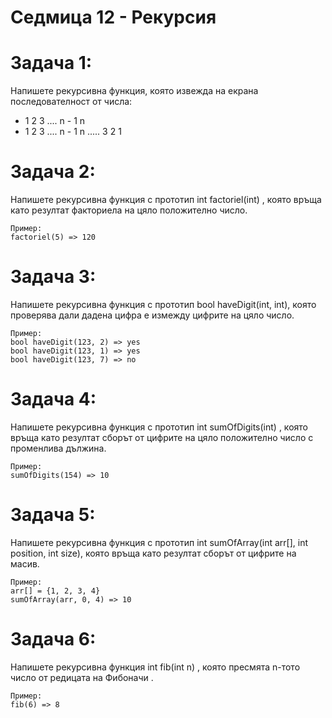 # Седмица 12 - Рекурсия

Задача 1:
=
Напишете рекурсивна функция, която извежда на екрана последователност от числа:
- 1 2 3 .... n - 1 n
- 1 2 3 .... n - 1 n ..... 3 2 1

Задача 2:
=
Напишете рекурсивна функция с прототип int factoriel(int) , която връща като резултат
факториела на цяло положително число.
```
Пример:
factoriel(5) => 120
```

Задача 3:
=
Напишете рекурсивна функция с прототип bool haveDigit(int, int), която проверява дали
дадена цифра е измежду цифрите на цяло число.
```
Пример:
bool haveDigit(123, 2) => yes
bool haveDigit(123, 1) => yes
bool haveDigit(123, 7) => no
```

Задача 4:
=
Напишете рекурсивна функция с прототип int sumOfDigits(int) , която връща като
резултат сборът от цифрите на цяло положително число с променлива дължина.
```
Пример:
sumOfDigits(154) => 10
```

Задача 5:
=
Напишете рекурсивна функция с прототип int sumOfArray(int arr[], int position, int size),
която връща като резултат сборът от цифрите на масив.
```
Пример:
arr[] = {1, 2, 3, 4}
sumOfArray(arr, 0, 4) => 10
```

Задача 6:
=
Напишете рекурсивна функция int fib(int n) , която пресмята n-тото число от редицата
на Фибоначи .
```
Пример:
fib(6) => 8
```
